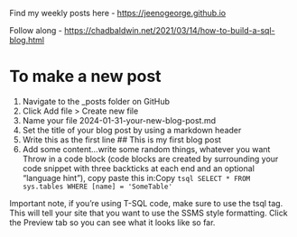 Find my weekly posts here - https://jeenogeorge.github.io

Follow along - https://chadbaldwin.net/2021/03/14/how-to-build-a-sql-blog.html

# To make a new post

1. Navigate to the _posts folder on GitHub
2. Click Add file > Create new file
3. Name your file 2024-01-31-your-new-blog-post.md
4. Set the title of your blog post by using a markdown header
5. Write this as the first line ## This is my first blog post
6. Add some content…write some random things, whatever you want
      Throw in a code block (code blocks are created by surrounding your code snippet with three backticks at each end and an optional “language hint”), copy paste this in:Copy
       ```tsql
       SELECT *
       FROM sys.tables
       WHERE [name] = 'SomeTable'
       ```

Important note, if you’re using T-SQL code, make sure to use the tsql tag. This will tell your site that you want to use the SSMS style formatting.
Click the Preview tab so you can see what it looks like so far.
